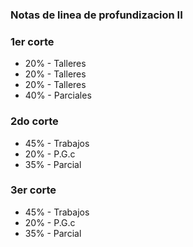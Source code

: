 ### Notas de linea de profundizacion II

### 1er corte

* 20% - Talleres
* 20% - Talleres
* 20% - Talleres
* 40% - Parciales

### 2do corte 

* 45% - Trabajos
* 20% - P.G.c
* 35% - Parcial

### 3er corte

* 45% - Trabajos
* 20% - P.G.c
* 35% - Parcial

